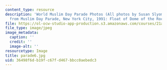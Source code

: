 ```yaml
---
content_type: resource
description: 'World Muslim Day Parade Photos (All photos by Susan Slyomovics): Photos
  from Muslim Day Parade, New York City, 1991: Float of Dome of the Rock Mosque (Jerusalem)'
file: https://ol-ocw-studio-app-production.s3.amazonaws.com/courses/21a-453-anthropology-of-the-middle-east-spring-2004/36498f6db19fc67fd467bbcc0aebedc3_parade6.jpg
file_type: image/jpeg
image_metadata:
  caption: ''
  credit: ''
  image-alt: ''
resourcetype: Image
title: parade6.jpg
uid: 36498f6d-b19f-c67f-d467-bbcc0aebedc3
---
```

